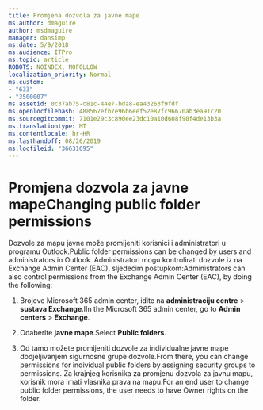 ```yaml
---
title: Promjena dozvola za javne mape
ms.author: dmaguire
author: msdmaguire
manager: dansimp
ms.date: 5/9/2018
ms.audience: ITPro
ms.topic: article
ROBOTS: NOINDEX, NOFOLLOW
localization_priority: Normal
ms.custom:
- "633"
- "3500007"
ms.assetid: 0c37ab75-c81c-44e7-bda8-ea43263f9fdf
ms.openlocfilehash: 488567efb7e96b6eef52e87fc96670ab3ea91c20
ms.sourcegitcommit: 7101e29c3c890ee23dc10a10d608f90f4de13b3a
ms.translationtype: MT
ms.contentlocale: hr-HR
ms.lasthandoff: 08/26/2019
ms.locfileid: "36631695"
---
```

# <a name="changing-public-folder-permissions"></a><span data-ttu-id="a6437-102">Promjena dozvola za javne mape</span><span class="sxs-lookup"><span data-stu-id="a6437-102">Changing public folder permissions</span></span>

<span data-ttu-id="a6437-103">Dozvole za mapu javne može promijeniti korisnici i administratori u programu Outlook.</span><span class="sxs-lookup"><span data-stu-id="a6437-103">Public folder permissions can be changed by users and administrators in Outlook.</span></span> <span data-ttu-id="a6437-104">Administratori mogu kontrolirati dozvole iz na Exchange Admin Center (EAC), sljedećim postupkom:</span><span class="sxs-lookup"><span data-stu-id="a6437-104">Administrators can also control permissions from the Exchange Admin Center (EAC), by doing the following:</span></span>
  
1. <span data-ttu-id="a6437-105">Brojeve Microsoft 365 admin center, idite na **administraciju centre** \> **sustava Exchange**.</span><span class="sxs-lookup"><span data-stu-id="a6437-105">IIn the Microsoft 365 admin center, go to **Admin centers** \> **Exchange**.</span></span>

2. <span data-ttu-id="a6437-106">Odaberite **javne mape**.</span><span class="sxs-lookup"><span data-stu-id="a6437-106">Select **Public folders**.</span></span>

3. <span data-ttu-id="a6437-107">Od tamo možete promijeniti dozvole za individualne javne mape dodjeljivanjem sigurnosne grupe dozvole.</span><span class="sxs-lookup"><span data-stu-id="a6437-107">From there, you can change permissions for individual public folders by assigning security groups to permissions.</span></span> <span data-ttu-id="a6437-108">Za krajnjeg korisnika za promjenu dozvola za javnu mapu, korisnik mora imati vlasnika prava na mapu.</span><span class="sxs-lookup"><span data-stu-id="a6437-108">For an end user to change public folder permissions, the user needs to have Owner rights on the folder.</span></span>
